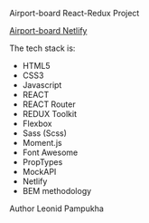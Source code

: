 Airport-board React-Redux Project

[Airport-board Netlify](https://main--airport-board-pampukha.netlify.app//)

The tech stack is:

- HTML5
- CSS3
- Javascript
- REACT
- REACT Router
- REDUX Toolkit
- Flexbox
- Sass (Scss)
- Moment.js
- Font Awesome
- PropTypes
- MockAPI
- Netlify
- BEM methodology

Author Leonid Pampukha